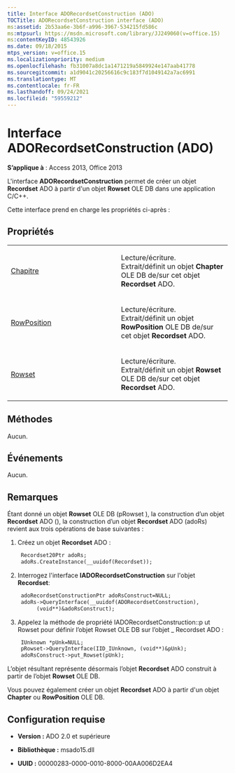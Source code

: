 ```yaml
---
title: Interface ADORecordsetConstruction (ADO)
TOCTitle: ADORecordsetConstruction interface (ADO)
ms:assetid: 2b53aa6e-3b6f-a996-3967-534215fd586c
ms:mtpsurl: https://msdn.microsoft.com/library/JJ249060(v=office.15)
ms:contentKeyID: 48543926
ms.date: 09/18/2015
mtps_version: v=office.15
ms.localizationpriority: medium
ms.openlocfilehash: fb31007a8dc1a1471219a5849924e147aab41778
ms.sourcegitcommit: a1d9041c20256616c9c183f7d1049142a7ac6991
ms.translationtype: MT
ms.contentlocale: fr-FR
ms.lasthandoff: 09/24/2021
ms.locfileid: "59559212"
---
```

# <a name="adorecordsetconstruction-interface-ado"></a>Interface ADORecordsetConstruction (ADO)


**S’applique à** : Access 2013, Office 2013

L'interface **ADORecordsetConstruction** permet de créer un objet **Recordset** ADO à partir d'un objet **Rowset** OLE DB dans une application C/C++.

Cette interface prend en charge les propriétés ci-après :

## <a name="properties"></a>Propriétés

<table>
<colgroup>
<col style="width: 50%" />
<col style="width: 50%" />
</colgroup>
<tbody>
<tr class="odd">
<td><p><a href="chapter-property-ado.md">Chapitre</a></p></td>
<td><p>Lecture/écriture.<br />
 Extrait/définit un objet <strong>Chapter</strong> OLE DB de/sur cet objet <strong>Recordset</strong> ADO.</p></td>
</tr>
<tr class="even">
<td><p><a href="rowposition-property-ado.md">RowPosition</a></p></td>
<td><p>Lecture/écriture.<br />
 Extrait/définit un objet <strong>RowPosition</strong> OLE DB de/sur cet objet <strong>Recordset</strong> ADO.</p></td>
</tr>
<tr class="odd">
<td><p><a href="rowset-property-ado.md">Rowset</a></p></td>
<td><p>Lecture/écriture.<br />
 Extrait/définit un objet <strong>Rowset</strong> OLE DB de/sur cet objet <strong>Recordset</strong> ADO.</p></td>
</tr>
</tbody>
</table>


## <a name="methods"></a>Méthodes

Aucun.

## <a name="events"></a>Événements

Aucun.

## <a name="remarks"></a>Remarques

Étant donné un objet **Rowset** OLE DB (pRowset ), la construction d’un objet **Recordset** ADO (), la construction d’un objet **Recordset** ADO (adoRs) revient aux trois opérations de base suivantes :

1. Créez un objet **Recordset** ADO :
    
   ```vb
    Recordset20Ptr adoRs;
    adoRs.CreateInstance(__uuidof(Recordset));
   ```
2. Interrogez l'interface **IADORecordsetConstruction** sur l'objet **Recordset**:

   ```vb    
    adoRecordsetConstructionPtr adoRsConstruct=NULL;
    adoRs->QueryInterface(__uuidof(ADORecordsetConstruction),
         (void**)&adoRsConstruct);
   ```

3. Appelez la méthode de propriété IADORecordsetConstruction::p ut Rowset pour définir l’objet Rowset OLE DB sur l’objet \_ Recordset ADO :

   ```vb     
    IUnknown *pUnk=NULL;
    pRowset->QueryInterface(IID_IUnknown, (void**)&pUnk);
    adoRsConstruct->put_Rowset(pUnk);
   ```
L’objet résultant représente désormais l’objet **Recordset** ADO construit à partir de l’objet **Rowset** OLE DB.

Vous pouvez également créer un objet **Recordset** ADO à partir d'un objet **Chapter** ou **RowPosition** OLE DB.

## <a name="requirements"></a>Configuration requise

- **Version :** ADO 2.0 et supérieure

- **Bibliothèque :** msado15.dll

- **UUID :** 00000283-0000-0010-8000-00AA006D2EA4

